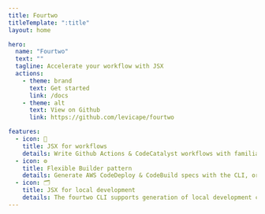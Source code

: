 ```yaml
---
title: Fourtwo
titleTemplate: ":title"
layout: home

hero:
  name: "Fourtwo"
  text: ""
  tagline: Accelerate your workflow with JSX
  actions:
    - theme: brand
      text: Get started
      link: /docs
    - theme: alt
      text: View on Github
      link: https://github.com/levicape/fourtwo

features:
  - icon: 📝
    title: JSX for workflows
    details: Write Github Actions & CodeCatalyst workflows with familiar javascript syntax.
  - icon: ⚙️
    title: Flexible Builder pattern
    details: Generate AWS CodeDeploy & CodeBuild specs with the CLI, or use the provided Builders to create your specs inline.
  - icon: 🗂️
    title: JSX for local development
    details: The fourtwo CLI supports generation of local development configuration formats, such as Devfile format.
---
```

